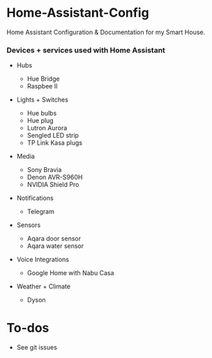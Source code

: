 # Home-Assistant-Config
Home Assistant Configuration &amp; Documentation for my Smart House.

### Devices + services used with Home Assistant
- Hubs
  - Hue Bridge
  - Raspbee II
  
- Lights + Switches
  - Hue bulbs
  - Hue plug
  - Lutron Aurora
  - Sengled LED strip
  - TP Link Kasa plugs
  
- Media
  - Sony Bravia
  - Denon AVR-S960H
  - NVIDIA Shield Pro
  
- Notifications
  - Telegram

- Sensors
  - Aqara door sensor
  - Aqara water sensor

- Voice Integrations
  - Google Home with Nabu Casa
  
- Weather + Climate
  - Dyson

# To-dos
- See git issues
